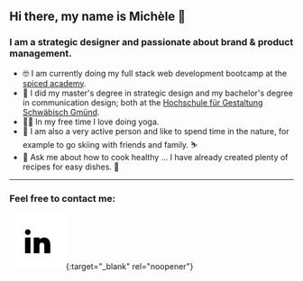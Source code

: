 ## Hi there, my name is Michèle 👋

### I am a strategic designer and passionate about brand & product management.

- 🤓 I am currently doing my full stack web development bootcamp at the [spiced academy](https://www.spiced-academy.com/de).
- 🧡 I did my master's degree in strategic design and my bachelor's degree in communication design; both at the [Hochschule für Gestaltung Schwäbisch Gmünd](https://www.hfg-gmuend.de/).
- 🧘‍♀️ In my free time I love doing yoga.
- 🌱 I am also a very active person and like to spend time in the nature, for example to go skiing with friends and family. ⛷
- 💬 Ask me about how to cook healthy … I have already created plenty of recipes for easy dishes. 🥗

---

### Feel free to contact me:

[![2022-01-11-github-icons_icon-linkedin.svg](https://raw.githubusercontent.com/mrietzl/mrietzl/main/2022-01-11-github-icons_icon-linkedin.svg)](https://www.linkedin.com/in/mich%C3%A8le-rietzl-3730211b9/){:target="_blank" rel="noopener"}


<!--
**mrietzl/mrietzl** is a ✨ _special_ ✨ repository because its `README.md` (this file) appears on your GitHub profile.

Here are some ideas to get you started:

- 🔭 I’m currently working on ...
- 🌱 I’m currently learning ...
- 👯 I’m looking to collaborate on ...
- 🤔 I’m looking for help with ...
- 💬 Ask me about ...
- 📫 How to reach me: ...
- 😄 Pronouns: ...
- ⚡ Fun fact: ...
-->
